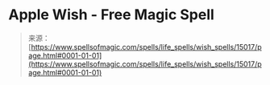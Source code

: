<!--yml
category: 未分类
date: 2024-06-12 18:54:13
-->

# Apple Wish - Free Magic Spell

> 来源：[https://www.spellsofmagic.com/spells/life_spells/wish_spells/15017/page.html#0001-01-01](https://www.spellsofmagic.com/spells/life_spells/wish_spells/15017/page.html#0001-01-01)